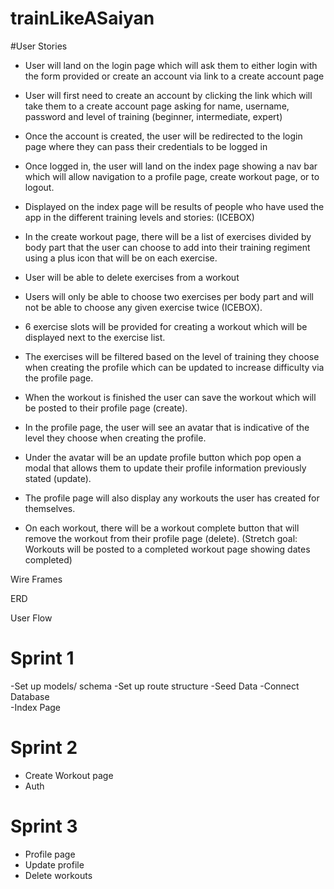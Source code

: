 # trainLikeASaiyan

#User Stories

- User will land on the login page which will ask them to either login with the form provided or create an account via link to a create account page
- User will first need to create an account by clicking the link which will take them to a create account page asking for name, username, password and level of training (beginner, intermediate, expert)
- Once the account is created, the user will be redirected to the login page where they can pass their credentials to be logged in
- Once logged in, the user will land on the index page showing a nav bar which will allow navigation to a profile page, create workout page, or to logout.
- Displayed on the index page will be results of people who have used the app in the different training levels and stories: (ICEBOX)

- In the create workout page, there will be a list of exercises divided by body part that the user can choose to add into their training regiment using a plus icon that will be on each exercise. 
- User will be able to delete exercises from a workout
- Users will only be able to choose two exercises per body part and will not be able to choose any given exercise twice (ICEBOX). 
- 6 exercise slots will be provided for creating a workout which will be displayed next to the exercise list. 

- The exercises will be filtered based on the level of training they choose when creating the profile which can be updated to increase difficulty via the profile page.
- When the workout is finished the user can save the workout which will be posted to their profile page (create).

- In the profile page, the user will see an avatar that is indicative of the level they choose when creating the profile. 
- Under the avatar will be an update profile button which pop open a modal that allows them to update their profile information previously stated (update). 
- The profile page will also display any workouts the user has created for themselves. 
- On each workout, there will be a workout complete button that will remove the workout from their profile page (delete). (Stretch goal: Workouts will be posted to a completed workout page showing dates completed)


Wire Frames

ERD

User Flow

# Sprint 1
-Set up models/ schema
-Set up route structure 
-Seed Data 
-Connect Database  
-Index Page 

# Sprint 2
- Create Workout page
- Auth


# Sprint 3
- Profile page
- Update profile
- Delete workouts

